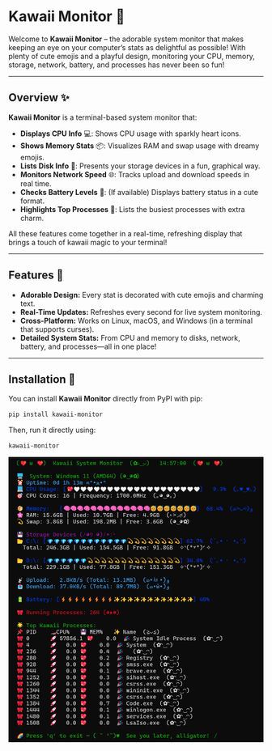 # Kawaii Monitor 🌸

Welcome to **Kawaii Monitor** – the adorable system monitor that makes keeping an eye on your computer’s stats as delightful as possible! With plenty of cute emojis and a playful design, monitoring your CPU, memory, storage, network, battery, and processes has never been so fun!

---

## Overview ✨

**Kawaii Monitor** is a terminal-based system monitor that:
- **Displays CPU Info** 💻: Shows CPU usage with sparkly heart icons.
- **Shows Memory Stats** 📦: Visualizes RAM and swap usage with dreamy emojis.
- **Lists Disk Info** 💾: Presents your storage devices in a fun, graphical way.
- **Monitors Network Speed** 🌐: Tracks upload and download speeds in real time.
- **Checks Battery Levels** 🔋: (If available) Displays battery status in a cute format.
- **Highlights Top Processes** 🌟: Lists the busiest processes with extra charm.

All these features come together in a real-time, refreshing display that brings a touch of kawaii magic to your terminal!

---

## Features 🍭

- **Adorable Design:** Every stat is decorated with cute emojis and charming text.
- **Real-Time Updates:** Refreshes every second for live system monitoring.
- **Cross-Platform:** Works on Linux, macOS, and Windows (in a terminal that supports curses).
- **Detailed System Stats:** From CPU and memory to disks, network, battery, and processes—all in one place!

---

## Installation 🎀

You can install **Kawaii Monitor** directly from PyPI with pip:

```bash
pip install kawaii-monitor
```
Then, run it directly using:
```bash
kawaii-monitor
```

![Kawaii Monitor Screenshot](https://github.com/fearyan/kawaii-monitor/blob/main/screenshot.png?raw=true)

